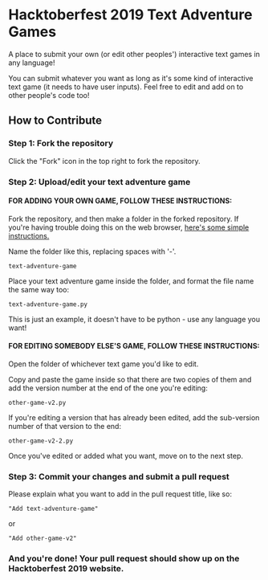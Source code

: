 # Hacktoberfest 2019 Text Adventure Games
A place to submit your own (or edit other peoples') interactive text games in any language!

You can submit whatever you want as long as it's some kind of interactive text game (it needs to have user inputs).
Feel free to edit and add on to other people's code too!

## How to Contribute


### Step 1: Fork the repository

Click the "Fork" icon in the top right to fork the repository.



### Step 2: Upload/edit your text adventure game

#### FOR ADDING YOUR OWN GAME, FOLLOW THESE INSTRUCTIONS:

Fork the repository, and then make a folder in the forked repository. If you're having trouble doing this on the web browser, [here's some simple instructions.](https://github.com/KirstieJane/STEMMRoleModels/wiki/Creating-new-folders-in-GitHub-repository-via-the-browser)

Name the folder like this, replacing spaces with '-'.

`text-adventure-game`

Place your text adventure game inside the folder, and format the file name the same way too:

`text-adventure-game.py` 

This is just an example, it doesn't have to be python - use any language you want!


#### FOR EDITING SOMEBODY ELSE'S GAME, FOLLOW THESE INSTRUCTIONS:

Open the folder of whichever text game you'd like to edit.

Copy and paste the game inside so that there are two copies of them and add the version number at the end of the one you're editing:

`other-game-v2.py`

If you're editing a version that has already been edited, add the sub-version number of that version to the end:

`other-game-v2-2.py`

Once you've edited or added what you want, move on to the next step.



### Step 3: Commit your changes and submit a pull request

Please explain what you want to add in the pull request title, like so:

`"Add text-adventure-game"`

or

`"Add other-game-v2"`

### And you're done! Your pull request should show up on the Hacktoberfest 2019 website.
